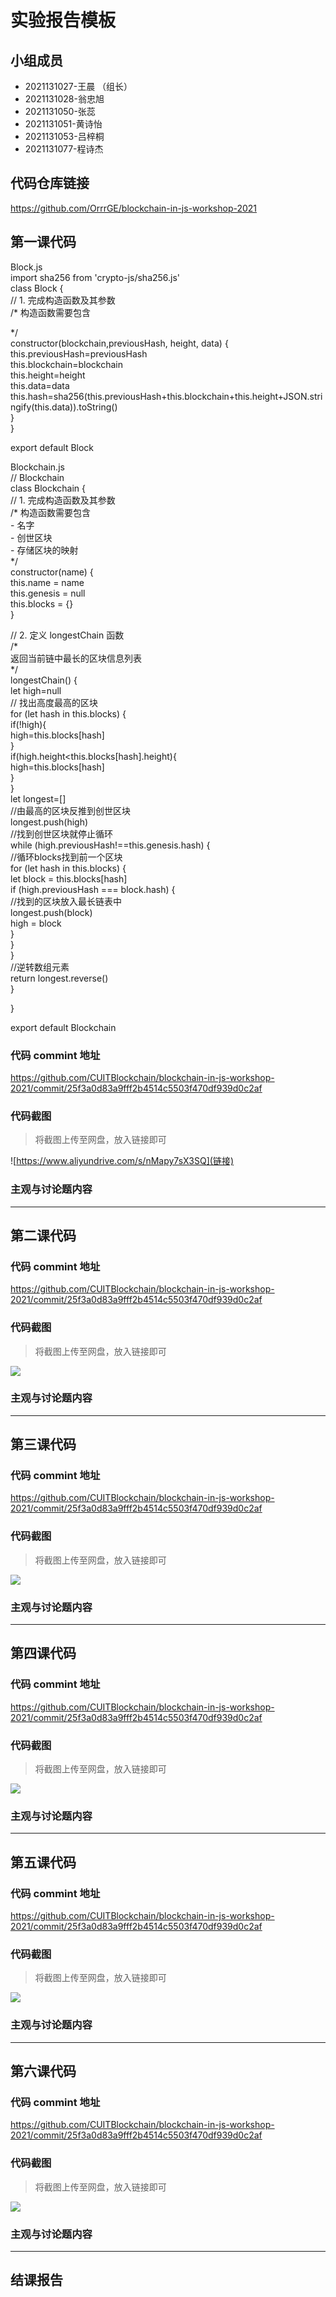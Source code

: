 # 实验报告模板

## 小组成员

- 2021131027-王晨 （组长）
- 2021131028-翁忠旭
- 2021131050-张蕊
- 2021131051-黄诗怡
- 2021131053-吕梓桐
- 2021131077-程诗杰


## 代码仓库链接

https://github.com/OrrrGE/blockchain-in-js-workshop-2021



## 第一课代码  
Block.js  
import sha256 from 'crypto-js/sha256.js'  
class Block {  
  // 1. 完成构造函数及其参数  
  /* 构造函数需要包含  
  
  */  
  constructor(blockchain,previousHash, height, data) {  
    this.previousHash=previousHash  
    this.blockchain=blockchain  
    this.height=height  
    this.data=data  
    this.hash=sha256(this.previousHash+this.blockchain+this.height+JSON.stringify(this.data)).toString()  
  }  
}  

export default Block  

Blockchain.js  
// Blockchain  
class Blockchain {  
  // 1. 完成构造函数及其参数  
  /* 构造函数需要包含  
      - 名字  
      - 创世区块  
      - 存储区块的映射  
  */  
  constructor(name) {  
    this.name = name  
    this.genesis = null  
    this.blocks = {}  
  }  

  // 2. 定义 longestChain 函数  
  /*  
    返回当前链中最长的区块信息列表  
  */  
    longestChain() {  
        let high=null  
        // 找出高度最高的区块  
        for (let hash in this.blocks) {  
            if(!high){  
                high=this.blocks[hash]  
            }  
            if(high.height<this.blocks[hash].height){  
                high=this.blocks[hash]  
            }  
        }  
        let longest=[]  
        //由最高的区块反推到创世区块  
        longest.push(high)  
        //找到创世区块就停止循环  
        while (high.previousHash!==this.genesis.hash) {  
            //循环blocks找到前一个区块  
            for (let hash in this.blocks) {  
                let block = this.blocks[hash]  
                if (high.previousHash === block.hash) {  
                    //找到的区块放入最长链表中  
                    longest.push(block)  
                    high = block  
                }  
            }  
        }  
        //逆转数组元素  
        return longest.reverse()  
    }  


}  

export default Blockchain  



### 代码 commint 地址

https://github.com/CUITBlockchain/blockchain-in-js-workshop-2021/commit/25f3a0d83a9fff2b4514c5503f470df939d0c2af


### 代码截图

> 将截图上传至网盘，放入链接即可

![https://www.aliyundrive.com/s/nMapy7sX3SQ](链接)


### 主观与讨论题内容



---

## 第二课代码


### 代码 commint 地址

https://github.com/CUITBlockchain/blockchain-in-js-workshop-2021/commit/25f3a0d83a9fff2b4514c5503f470df939d0c2af


### 代码截图

> 将截图上传至网盘，放入链接即可

![](链接)


### 主观与讨论题内容



---


## 第三课代码


### 代码 commint 地址

https://github.com/CUITBlockchain/blockchain-in-js-workshop-2021/commit/25f3a0d83a9fff2b4514c5503f470df939d0c2af


### 代码截图

> 将截图上传至网盘，放入链接即可

![](链接)


### 主观与讨论题内容



---




## 第四课代码


### 代码 commint 地址

https://github.com/CUITBlockchain/blockchain-in-js-workshop-2021/commit/25f3a0d83a9fff2b4514c5503f470df939d0c2af


### 代码截图

> 将截图上传至网盘，放入链接即可

![](链接)


### 主观与讨论题内容



---




## 第五课代码


### 代码 commint 地址

https://github.com/CUITBlockchain/blockchain-in-js-workshop-2021/commit/25f3a0d83a9fff2b4514c5503f470df939d0c2af


### 代码截图

> 将截图上传至网盘，放入链接即可

![](链接)


### 主观与讨论题内容



---




## 第六课代码


### 代码 commint 地址

https://github.com/CUITBlockchain/blockchain-in-js-workshop-2021/commit/25f3a0d83a9fff2b4514c5503f470df939d0c2af


### 代码截图

> 将截图上传至网盘，放入链接即可

![](图片链接放这里)


### 主观与讨论题内容



---


## 结课报告





